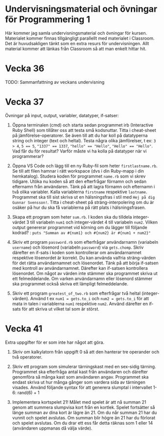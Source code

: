 # Undervisningsmaterial och övningar för Programmering 1

Här kommer jag samla undervisningsmaterial och övningar för kursen. Materialet kommer finnas tillgängligt parallellt med materialet i Classroom. Det är huvudsakligen tänkt som en extra resurs för undervisningen. Allt material kommer att länkas från Classroom så att man enkelt hittar hit.
&nbsp;  

# Vecka 36

TODO: Sammanfattning av veckans undervisning
&nbsp;  

# Vecka 37

Övningar på input, output, variabler, datatyper, if-satser:

  1. Öppna terminalen (cmd) och starta sedan programmet irb (Interactive Ruby Shell) som tillåter oss att testa små kodsnuttar. Titta i cheat-sheet på jämförelse-operatorer. Se även till att du har koll på datatyperna string och integer (text och heltal). Testa några olika jämförelser, t ex: `3 > 4`, `5 == 5`, `"1337" == 1337`, `"hello" == "Hello"`, `"Hello" == "Hello"`. Vad får du för resultat? Varför måste vi ha kolla på datatyper när vi programmerar?
  
  2. Öppna VS Code och lägg till en ny Ruby-fil som heter `firstlastname.rb`. Se till att filen hamnar i rätt workspace (dvs i din Ruby-mapp i din hemkatalog). Studera koden för programmet `name.rb` som vi skrev tidigare. Utöka nu koden så att den efterfrågar förnamn och sedan efternamn från användaren. Tänk på att lagra förnamn och efternamn i två olika variabler. Kalla variablerna `firstname` respektive `lastname`. Programmet ska till sist skriva ut en hälsningsfras i stil med `Hej på dig Gunnar Svensson!`. Titta i cheat-sheet på sträng-interpolering om du är osäker på hur du ska få variablerna på rätt plats i hälsningsfrasen.
  
  3. Skapa ett program som heter `sum.rb`. I koden ska du tilldela integer-värdet 3 till variabeln `num1` och integer-värdet 4 till variabeln `num2`. Vilken output genererar programmet vid körning om du lägger till följande kodrad? :
  `puts "Summan av #{num1} och #{num2} är #{num1 + num2}"`

  4. Skriv ett program `password.rb` som efterfrågar användarnamn (variabeln `username`) och lösenord (variabeln `password`) via `gets.chomp`. Skriv därefter en if-sats i koden som kontrollerar om användarnamnet respektive lösenordet är korrekt. Du kan använda valfria sträng-värden för det rätta användarnamnet och lösenordet. Tänk på att börja if-satsen med kontroll av användarnamnet. Därefter kan if-satsen kontrollera lösenordet. Om något av värden inte stämmer ska programmet skriva ut ett felmeddelande. Om varken användarnamn eller lösenord stämmer ska programmet också skriva ett lämpligt felmeddelande.

  5. Skriv ett program `greatest_of_two.rb` som efterfrågar två heltal (integer-värden). Använd t ex `num1 = gets.to_i` och `num2 = gets.to_i` för att mata in talen i variablerna `num1` respektive `num2`. Använd därefter en if-sats för att skriva ut vilket tal som är störst.
&nbsp;  


# Vecka 41

Extra uppgifter för er som inte har något att göra.

  1. Skriv om kalkylatorn från uppgift 0 så att den hanterar tre operander och två operatorer.

  2. Skriv ett program som simulerar tärningskast med en sex-sidig tärning. Programmet ska efterfråga
antal kast från användaren och därefter genomföra så många kast som användaren angav.
Programmet ska endast skriva ut hur många gånger som vardera sida av tärningen visades. Använd följande syntax för att generera slumptal i intervallet 1-6:
rand(6) + 1

  3. Implementera kortspelet 21! Målet med spelet är att nå summan 21 genom att summera slumpvisa
kort från en kortlek. Spelet fortsätter så länge summan av dina kort är lägre än 21. Om du når
summan 21 har du vunnit och spelet avslutas. Om summan blir högre än 21 har du förlorat och
spelet avslutas. Om du drar ett ess får detta räknas som 1 eller 14 (användaren uppmanas då välja
värde).


